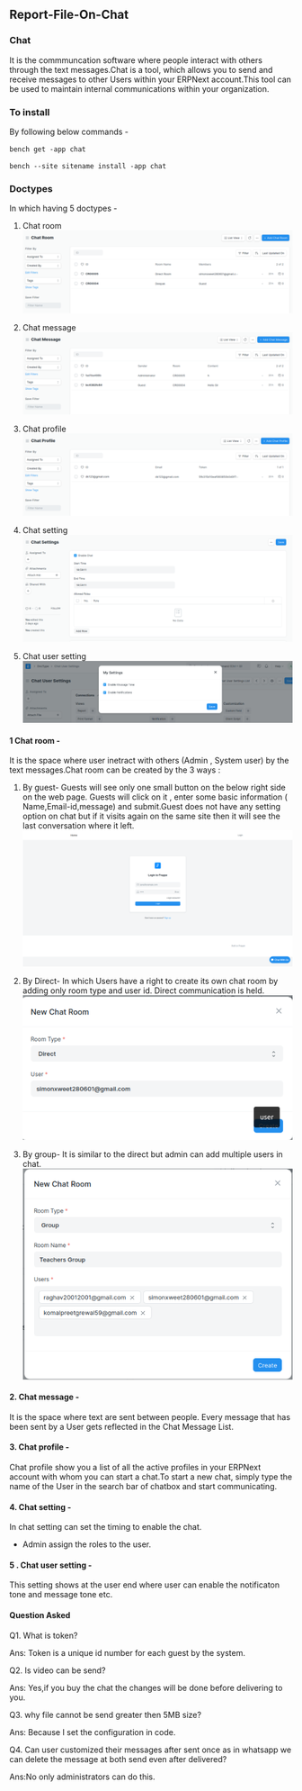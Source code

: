 ## Report-File-On-Chat

### Chat 
It is the commmuncation software where people interact with others through the text messages.Chat is a tool, which allows you to send and receive messages to other Users within your ERPNext account.This tool can be used to maintain internal communications within your organization.


### To install
By following below commands -

```
bench get -app chat
```

```
bench --site sitename install -app chat
```


### Doctypes
In which having 5 doctypes -

 1. Chat room
 ![Chat Room](./ChatRoom.png)
 
 2. Chat message
 ![Chatmsg](./ChatMessage.png)
 
 3. Chat profile
 ![Chat Profile](./ChatProfile.png)
 
 4. Chat setting
 ![Chat Setting](./ChatSetting.png)
 
 5. Chat user setting
 ![Chat User Setting](./ChatUserSetting.png)
 
 #### 1 Chat room -
 It is the space where user inetract with others (Admin , System user) by the text messages.Chat room can be created by the 3 ways :
 1. By guest- Guests will see only one small button on the below right side on the web page. Guests will click on it , enter some basic information (  Name,Email-id,message) and submit.Guest does not have any setting option on chat but if it visits again on the same site then it will see the last conversation where it left.
 ![Guest User](./GuestUser.png)

 2. By Direct- In which Users have a right to create its own chat room by adding only room type and user id. Direct communication is held.
 ![Direct](./Direct.png)
 
 3. By group- It is similar to the direct but admin can add multiple users in chat.
 ![Group](./Group.png)

#### 2. Chat message -
It is the space where text are sent between people. Every message that has been sent by a User gets reflected in the Chat Message List.

#### 3. Chat profile -
Chat profile show you a list of all the active profiles in your ERPNext account with whom you can start a chat.To start a new chat, simply type the name of the User in the search bar of chatbox and start communicating.

#### 4. Chat setting -
In chat setting can set the timing to enable the chat.
- Admin assign the roles to the user.

#### 5 . Chat user setting -
This setting shows at the user end where user can enable the notificaton tone and message tone etc.


#### Question Asked


Q1. What is token?

Ans: Token is a unique id number for each guest by the system.

Q2. Is video can be send?

Ans: Yes,if you buy the chat the changes will be done before delivering to you.

Q3. why file cannot be send greater then 5MB size?

Ans: Because I set the configuration in code.

Q4. Can user customized their messages after sent once as in whatsapp we can delete the message at both send even after delivered?

Ans:No only administrators can do this.


